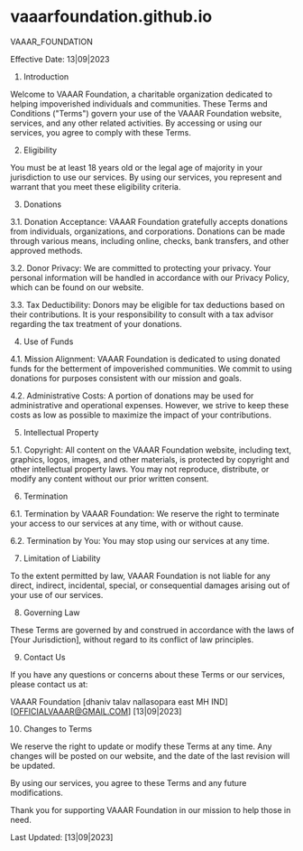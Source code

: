 # vaaarfoundation.github.io
VAAAR_FOUNDATION




Effective Date: 13|09|2023

1. Introduction

Welcome to VAAAR Foundation, a charitable organization dedicated to helping impoverished individuals and communities. These Terms and Conditions ("Terms") govern your use of the VAAAR Foundation website, services, and any other related activities. By accessing or using our services, you agree to comply with these Terms.

2. Eligibility

You must be at least 18 years old or the legal age of majority in your jurisdiction to use our services. By using our services, you represent and warrant that you meet these eligibility criteria.

3. Donations

3.1. Donation Acceptance: VAAAR Foundation gratefully accepts donations from individuals, organizations, and corporations. Donations can be made through various means, including online, checks, bank transfers, and other approved methods.

3.2. Donor Privacy: We are committed to protecting your privacy. Your personal information will be handled in accordance with our Privacy Policy, which can be found on our website.

3.3. Tax Deductibility: Donors may be eligible for tax deductions based on their contributions. It is your responsibility to consult with a tax advisor regarding the tax treatment of your donations.

4. Use of Funds

4.1. Mission Alignment: VAAAR Foundation is dedicated to using donated funds for the betterment of impoverished communities. We commit to using donations for purposes consistent with our mission and goals.

4.2. Administrative Costs: A portion of donations may be used for administrative and operational expenses. However, we strive to keep these costs as low as possible to maximize the impact of your contributions.

5. Intellectual Property

5.1. Copyright: All content on the VAAAR Foundation website, including text, graphics, logos, images, and other materials, is protected by copyright and other intellectual property laws. You may not reproduce, distribute, or modify any content without our prior written consent.

6. Termination

6.1. Termination by VAAAR Foundation: We reserve the right to terminate your access to our services at any time, with or without cause.

6.2. Termination by You: You may stop using our services at any time.

7. Limitation of Liability

To the extent permitted by law, VAAAR Foundation is not liable for any direct, indirect, incidental, special, or consequential damages arising out of your use of our services.

8. Governing Law

These Terms are governed by and construed in accordance with the laws of [Your Jurisdiction], without regard to its conflict of law principles.

9. Contact Us

If you have any questions or concerns about these Terms or our services, please contact us at:

VAAAR Foundation
[dhaniv talav nallasopara east MH IND]
[OFFICIALVAAAR@GMAIL.COM]
[13|09|2023]

10. Changes to Terms

We reserve the right to update or modify these Terms at any time. Any changes will be posted on our website, and the date of the last revision will be updated.

By using our services, you agree to these Terms and any future modifications.

Thank you for supporting VAAAR Foundation in our mission to help those in need.

Last Updated: [13|09|2023]